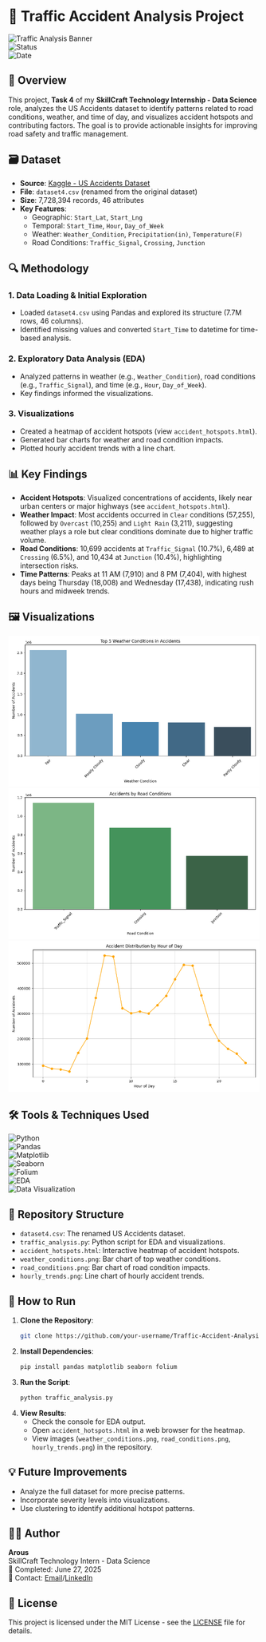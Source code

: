 # 🌟 Traffic Accident Analysis Project

![Traffic Analysis Banner](https://img.shields.io/badge/Project-Traffic%20Accident%20Analysis-blueviolet?style=for-the-badge)  
![Status](https://img.shields.io/badge/Status-Completed-brightgreen?style=for-the-badge)  
![Date](https://img.shields.io/badge/Date-June%2027%202025-orange?style=for-the-badge)

## 📖 Overview
This project, **Task 4** of my **SkillCraft Technology Internship - Data Science** role, analyzes the US Accidents dataset to identify patterns related to road conditions, weather, and time of day, and visualizes accident hotspots and contributing factors. The goal is to provide actionable insights for improving road safety and traffic management.

## 🗃️ Dataset
- **Source**: [Kaggle - US Accidents Dataset](https://www.kaggle.com/datasets/sobhanmoosavi/us-accidents)
- **File**: `dataset4.csv` (renamed from the original dataset)
- **Size**: 7,728,394 records, 46 attributes
- **Key Features**:
  - Geographic: `Start_Lat`, `Start_Lng`
  - Temporal: `Start_Time`, `Hour`, `Day_of_Week`
  - Weather: `Weather_Condition`, `Precipitation(in)`, `Temperature(F)`
  - Road Conditions: `Traffic_Signal`, `Crossing`, `Junction`

## 🔍 Methodology
### 1. Data Loading & Initial Exploration
- Loaded `dataset4.csv` using Pandas and explored its structure (7.7M rows, 46 columns).
- Identified missing values and converted `Start_Time` to datetime for time-based analysis.

### 2. Exploratory Data Analysis (EDA)
- Analyzed patterns in weather (e.g., `Weather_Condition`), road conditions (e.g., `Traffic_Signal`), and time (e.g., `Hour`, `Day_of_Week`).
- Key findings informed the visualizations.

### 3. Visualizations
- Created a heatmap of accident hotspots (view `accident_hotspots.html`).
- Generated bar charts for weather and road condition impacts.
- Plotted hourly accident trends with a line chart.

## 📊 Key Findings
- **Accident Hotspots**: Visualized concentrations of accidents, likely near urban centers or major highways (see `accident_hotspots.html`).
- **Weather Impact**: Most accidents occurred in `Clear` conditions (57,255), followed by `Overcast` (10,255) and `Light Rain` (3,211), suggesting weather plays a role but clear conditions dominate due to higher traffic volume.
- **Road Conditions**: 10,699 accidents at `Traffic_Signal` (10.7%), 6,489 at `Crossing` (6.5%), and 10,434 at `Junction` (10.4%), highlighting intersection risks.
- **Time Patterns**: Peaks at 11 AM (7,910) and 8 PM (7,404), with highest days being Thursday (18,008) and Wednesday (17,438), indicating rush hours and midweek trends.

## 🖼️ Visualizations
![Weather Conditions](weather_conditions.png)
![Road Conditions](road_conditions.png)
![Hourly Trends](hourly_trends.png)

## 🛠️ Tools & Techniques Used
![Python](https://img.shields.io/badge/Python-3.13-3776AB?style=flat-square&logo=python)  
![Pandas](https://img.shields.io/badge/Pandas-1.5.3-150458?style=flat-square&logo=pandas)  
![Matplotlib](https://img.shields.io/badge/Matplotlib-3.7.1-FF6F61?style=flat-square&logo=python)  
![Seaborn](https://img.shields.io/badge/Seaborn-0.12.2-FF9F00?style=flat-square&logo=python)  
![Folium](https://img.shields.io/badge/Folium-0.14.0-228B22?style=flat-square)  
![EDA](https://img.shields.io/badge/Technique-EDA-00CED1?style=flat-square)  
![Data Visualization](https://img.shields.io/badge/Technique-Data%20Visualization-4682B4?style=flat-square)

## 📂 Repository Structure
- `dataset4.csv`: The renamed US Accidents dataset.
- `traffic_analysis.py`: Python script for EDA and visualizations.
- `accident_hotspots.html`: Interactive heatmap of accident hotspots.
- `weather_conditions.png`: Bar chart of top weather conditions.
- `road_conditions.png`: Bar chart of road condition impacts.
- `hourly_trends.png`: Line chart of hourly accident trends.

## 🚀 How to Run
1. **Clone the Repository**:
   ```bash
   git clone https://github.com/your-username/Traffic-Accident-Analysis.git
   ```
2. **Install Dependencies**:
   ```bash
   pip install pandas matplotlib seaborn folium
   ```
3. **Run the Script**:
   ```bash
   python traffic_analysis.py
   ```
4. **View Results**:
   - Check the console for EDA output.
   - Open `accident_hotspots.html` in a web browser for the heatmap.
   - View images (`weather_conditions.png`, `road_conditions.png`, `hourly_trends.png`) in the repository.

## 💡 Future Improvements
- Analyze the full dataset for more precise patterns.
- Incorporate severity levels into visualizations.
- Use clustering to identify additional hotspot patterns.

## 👩‍💻 Author
**Arous**  
SkillCraft Technology Intern - Data Science  
📅 Completed: June 27, 2025  
📧 Contact: [Email](shubhamkuya@gmail.com)/[LinkedIn](https://www.linkedin.com/in/shubham-kumar-46422128a/)  

## 📜 License
This project is licensed under the MIT License - see the [LICENSE](LICENSE) file for details.
